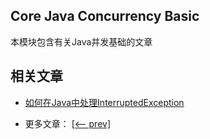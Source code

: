 ## Core Java Concurrency Basic

本模块包含有关Java并发基础的文章

## 相关文章

+ [如何在Java中处理InterruptedException](docs/如何在Java中处理InterruptedException.md)

- 更多文章： [[<-- prev]](../java-concurrency-basic-2/README.md)